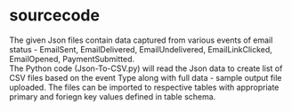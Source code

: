 # sourcecode

The given Json files contain data captured from various events of email status - EmailSent, EmailDelivered, EmailUndelivered, EmailLinkClicked, EmailOpened, PaymentSubmitted.   
The Python code (Json-To-CSV.py) will read the Json data to create list of CSV files based on the event Type along with full data - sample output file uploaded. 
The files can be imported to respective tables with appropriate primary and foriegn key values defined in table schema.
